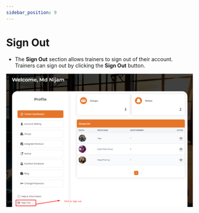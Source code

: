 ```yaml
---
sidebar_position: 9
---
```


# Sign Out

- The **Sign Out** section allows trainers to sign out of their account. Trainers can sign out by clicking the **Sign Out** button.


![signout](./img/so.png)